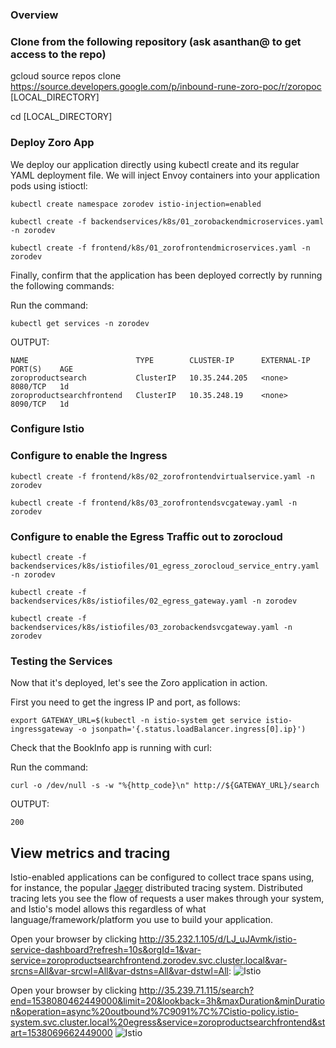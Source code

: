 ### Overview


### Clone from the following repository (ask asanthan@ to get access to the repo)

gcloud source repos clone https://source.developers.google.com/p/inbound-rune-zoro-poc/r/zoropoc [LOCAL_DIRECTORY]

cd [LOCAL_DIRECTORY]

### Deploy Zoro  App

We deploy our application directly using kubectl create and its regular YAML deployment file. We will inject Envoy containers into your application pods using istioctl:

```kubectl create namespace zorodev istio-injection=enabled```

```kubectl create -f backendservices/k8s/01_zorobackendmicroservices.yaml -n zorodev```

```kubectl create -f frontend/k8s/01_zorofrontendmicroservices.yaml -n zorodev```

Finally, confirm that the application has been deployed correctly by running the following commands:

Run the command:
```
kubectl get services -n zorodev
```
OUTPUT:
```
NAME                        TYPE        CLUSTER-IP      EXTERNAL-IP   PORT(S)    AGE
zoroproductsearch           ClusterIP   10.35.244.205   <none>        8080/TCP   1d
zoroproductsearchfrontend   ClusterIP   10.35.248.19    <none>        8090/TCP   1d
```

### Configure Istio

### Configure to enable the Ingress

```kubectl create -f frontend/k8s/02_zorofrontendvirtualservice.yaml -n zorodev```

```kubectl create -f frontend/k8s/03_zorofrontendsvcgateway.yaml -n zorodev```

### Configure to enable the Egress Traffic out to zorocloud

 ```kubectl create -f backendservices/k8s/istiofiles/01_egress_zorocloud_service_entry.yaml -n zorodev```

 ```kubectl create -f backendservices/k8s/istiofiles/02_egress_gateway.yaml -n zorodev```

 ```kubectl create -f backendservices/k8s/istiofiles/03_zorobackendsvcgateway.yaml -n zorodev```

 ### Testing the Services

 Now that it&#39;s deployed, let&#39;s see the Zoro application in action.

First you need to get the ingress IP and port, as follows:


 ```export GATEWAY_URL=$(kubectl -n istio-system get service istio-ingressgateway -o jsonpath='{.status.loadBalancer.ingress[0].ip}')```

 Check that the BookInfo app is running with curl:

Run the command:
```
curl -o /dev/null -s -w "%{http_code}\n" http://${GATEWAY_URL}/search
```
OUTPUT:
```
200
```

## View metrics and tracing <a name="viewing-metrics-and-tracing"/>

Istio-enabled applications can be configured to collect trace spans using, for instance, the popular [Jaeger](https://www.jaegertracing.io/docs/) distributed tracing system. Distributed tracing lets you see the flow of requests a user makes through your system, and Istio&#39;s model allows this regardless of what language/framework/platform you use to build your application.


Open your browser by clicking http://35.232.1.105/d/LJ_uJAvmk/istio-service-dashboard?refresh=10s&orgId=1&var-service=zoroproductsearchfrontend.zorodev.svc.cluster.local&var-srcns=All&var-srcwl=All&var-dstns=All&var-dstwl=All:
![Istio](media/grafana_dashboard.png)


Open your browser by clicking
http://35.239.71.115/search?end=1538080462449000&limit=20&lookback=3h&maxDuration&minDuration&operation=async%20outbound%7C9091%7C%7Cistio-policy.istio-system.svc.cluster.local%20egress&service=zoroproductsearchfrontend&start=1538069662449000
![Istio](media/tracing.png)
